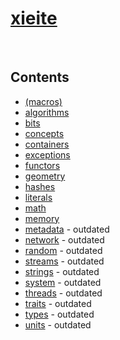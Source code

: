 # [xieite](https://github.com/Eczbek/xieite#readme)

&nbsp;

## Contents
- [\(macros\)](./macros.md)
- [algorithms](./algorithms.md)
- [bits](./bits.md)
- [concepts](./concepts.md)
- [containers](./containers.md)
- [exceptions](./exceptions.md)
- [functors](./functors.md)
- [geometry](./geometry.md)
- [hashes](./hashes.md)
- [literals](./literals.md)
- [math](./math.md)
- [memory](./memory.md)
- [metadata](./metadata.md) - outdated
- [network](./network.md) - outdated
- [random](./random.md) - outdated
- [streams](./streams.md) - outdated
- [strings](./strings.md) - outdated
- [system](./system.md) - outdated
- [threads](./threads.md) - outdated
- [traits](./traits.md) - outdated
- [types](./types.md) - outdated
- [units](./units.md) - outdated
